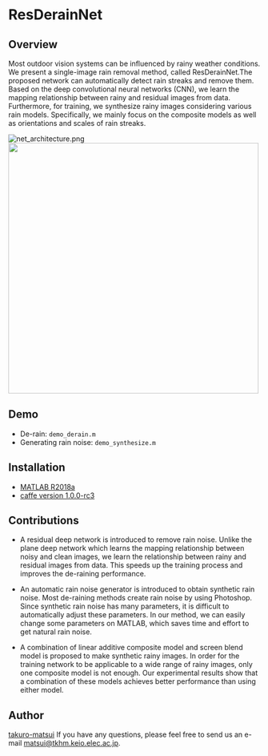 # ResDerainNet

## Overview
Most outdoor vision systems can be influenced by rainy weather conditions. We present a single-image rain removal method, called ResDerainNet.The proposed network can automatically detect rain streaks and remove them. Based on the deep convolutional neural networks (CNN), we learn the mapping relationship between rainy and residual images from data. Furthermore, for training, we synthesize rainy images considering various rain models. Specifically, we mainly focus on the composite models as well as orientations and scales of rain streaks.

![net_architecture.png](https://qiita-image-store.s3.amazonaws.com/0/238733/4201579a-04cf-1ef2-86f6-4dd6d29a9c9d.png)
<img src="https://qiita-image-store.s3.amazonaws.com/0/238733/dc272717-b7e8-7e3b-a316-9b37daf15fdb.png" width="500">
## Demo
- De-rain:
`demo_derain.m`
- Generating rain noise:
`demo_synthesize.m`

## Installation
- [MATLAB R2018a](https://jp.mathworks.com/products/new_products/release2018a.html)
- [caffe version 1.0.0-rc3](http://caffe.berkeleyvision.org/tutorial/interfaces.html)

## Contributions
- A residual deep network is introduced to remove rain noise.
Unlike the plane deep network which learns the mapping relationship between noisy and clean images, we learn the relationship between rainy and residual images from data.
This speeds up the training process and improves the de-raining performance.


- An automatic rain noise generator is introduced to obtain synthetic rain noise.  Most de-raining methods create rain noise by using Photoshop. Since synthetic rain noise has many parameters, it is difficult to automatically adjust these parameters. In our method, we can easily change some parameters on MATLAB, which saves time and effort to get natural rain noise.

- A combination of linear additive composite model and screen blend model is proposed to make synthetic rainy images.  In order for the training network to be applicable to a wide range of rainy images, only one composite model is not enough. Our experimental results show that a combination of these models achieves better performance than using either model.


## Author

[takuro-matsui](https://github.com/takuro-matsui)
If you have any questions, please feel free to send us an e-mail matsui@tkhm.keio.elec.ac.jp.
